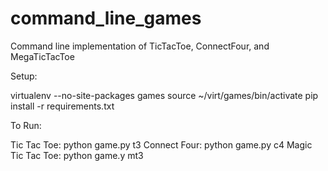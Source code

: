 command_line_games
==================

Command line implementation of TicTacToe, ConnectFour, and MegaTicTacToe

Setup:

virtualenv --no-site-packages games
source ~/virt/games/bin/activate
pip install -r requirements.txt


To Run:

Tic Tac Toe: python game.py t3
Connect Four: python game.py c4
Magic Tic Tac Toe: python game.y mt3
